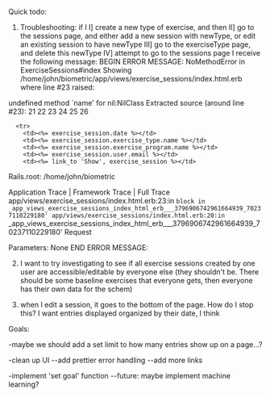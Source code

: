 Quick todo:

1) Troubleshooting: if I
I] create a new type of exercise, and then
II] go to the sessions page, and either add a new session with newType, or edit an existing session to have newType
III] go to the exerciseType page, and delete this newType
IV] attempt to go to the sessions page
I receive the following message:
  BEGIN ERROR MESSAGE:
NoMethodError in ExerciseSessions#index
Showing /home/john/biometric/app/views/exercise_sessions/index.html.erb where line #23 raised:

undefined method `name' for nil:NilClass
Extracted source (around line #23):
21
22
23
24
25
26

      <tr>
        <td><%= exercise_session.date %></td>
        <td><%= exercise_session.exercise_type.name %></td>
        <td><%= exercise_session.exercise_program.name %></td>
        <td><%= exercise_session.user.email %></td>
        <td><%= link_to 'Show', exercise_session %></td>

Rails.root: /home/john/biometric

Application Trace | Framework Trace | Full Trace
app/views/exercise_sessions/index.html.erb:23:in `block in _app_views_exercise_sessions_index_html_erb___3796906742961664939_70237110229180'
app/views/exercise_sessions/index.html.erb:20:in `_app_views_exercise_sessions_index_html_erb___3796906742961664939_70237110229180'
Request

Parameters:
None
  END ERROR MESSAGE:


2) I want to try investigating to see if all exercise sessions created by one user are accessible/editable by everyone else (they shouldn't be. There should be some baseline exercises that everyone gets, then everyone has their own data for the schem)

3) when I edit a session, it goes to the bottom of the page. How do I stop this? I want entries displayed organized by their date, I think


Goals:

-maybe we should add a set limit to how many entries show up on a page...?

-clean up UI
--add prettier error handling
--add more links

-implement 'set goal' function
--future: maybe implement machine learning?
